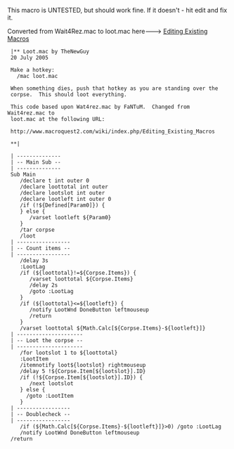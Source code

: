 This macro is UNTESTED, but should work fine. If it doesn't - hit edit and fix it.

Converted from Wait4Rez.mac to loot.mac here---> [Editing Existing Macros](../documentation/editing-existing-macros.md)

     |** Loot.mac by TheNewGuy
     20 July 2005  
     
     Make a hotkey:
       /mac loot.mac 
     
     When something dies, push that hotkey as you are standing over the
     corpse.  This should loot everything.
     
     This code based upon Wat4rez.mac by FaNTuM.  Changed from Wait4rez.mac to
     loot.mac at the following URL:
     
     http://www.macroquest2.com/wiki/index.php/Editing_Existing_Macros
     
     **|
      
     | -------------- 
     | -- Main Sub -- 
     | -------------- 
     Sub Main 
        /declare t int outer 0 
        /declare loottotal int outer 
        /declare lootslot int outer 
        /declare lootleft int outer 0 
        /if (!${Defined[Param0]}) { 
        } else { 
           /varset lootleft ${Param0} 
        } 
        /tar corpse
        /loot
     | ----------------- 
     | -- Count items -- 
     | ----------------- 
        /delay 3s 
        :LootLag 
        /if (${loottotal}!=${Corpse.Items}) { 
           /varset loottotal ${Corpse.Items} 
           /delay 2s 
           /goto :LootLag 
        } 
        /if (${loottotal}<=${lootleft}) { 
           /notify LootWnd DoneButton leftmouseup 
           /return 
        } 
        /varset loottotal ${Math.Calc[${Corpse.Items}-${lootleft}]} 
     | --------------------- 
     | -- Loot the corpse -- 
     | --------------------- 
        /for lootslot 1 to ${loottotal} 
        :LootItem 
        /itemnotify loot${lootslot} rightmouseup 
        /delay 5 !${Corpse.Item[${lootslot}].ID} 
        /if (!${Corpse.Item[${lootslot}].ID}) { 
           /next lootslot 
        } else {
          /goto :LootItem 
        }
     | ----------------- 
     | -- Doublecheck -- 
     | ----------------- 
        /if (${Math.Calc[${Corpse.Items}-${lootleft}]}>0) /goto :LootLag 
        /notify LootWnd DoneButton leftmouseup 
     /return


